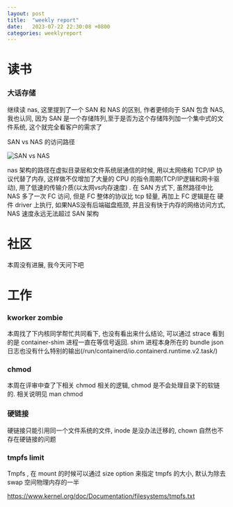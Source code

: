 ```yaml
---
layout: post
title:  "weekly report"
date:   2023-07-22 22:30:08 +0800
categories: weeklyreport
---
```


# 读书

### 大话存储

继续读 nas, 这里提到了一个 SAN 和 NAS 的区别, 作者更倾向于 SAN 包含 NAS, 我也认同, 因为 SAN 是一个存储阵列,至于是否为这个存储阵列加一个集中式的文件系统, 这个就完全看客户的需求了


SAN vs NAS 的访问路径

![SAN vs NAS](/assets/img/ebs-vs-nas.png)

nas 架构的路径在虚拟目录层和文件系统层通信的时候, 用以太网络和 TCP/IP 协议代替了内存, 这样做不仅增加了大量的 CPU 的指令周期(TCP/IP逻辑和网卡驱动), 用了低速的传输介质(以太网vs内存速度) . 在 SAN 方式下, 虽然路径中比 NAS 多了一次 FC 访问, 但是 FC 整体的协议比 tcp 轻量, 再加上 FC 逻辑是在 硬件 driver 上执行, 如果NAS没有后端磁盘瓶颈, 并且没有快于内存的网络访问方式, NAS 速度永远无法超过 SAN 架构


# 社区

本周没有进展, 我今天问下吧


# 工作

### kworker zombie

本周找了下内核同学帮忙共同看下, 也没有看出来什么结论, 可以通过 strace 看到的是 container-shim 进程一直在等信号返回. shim 进程本身所在的 bundle json 日志也没有什么特别的输出(/run/containerd/io.containerd.runtime.v2.task/)

### chmod

本周在评审中查了下相关 chmod 相关的逻辑, chmod 是不会处理目录下的软链的. 相关说明见 man chmod


### 硬链接
硬链接只能引用同一个文件系统的文件, inode 是没办法迁移的, chown 自然也不存在硬链接的问题


### tmpfs limit
Tmpfs , 在 mount 的时候可以通过 size option 来指定 tmpfs 的大小, 默认为除去 swap 空间物理内存的一半

https://www.kernel.org/doc/Documentation/filesystems/tmpfs.txt


